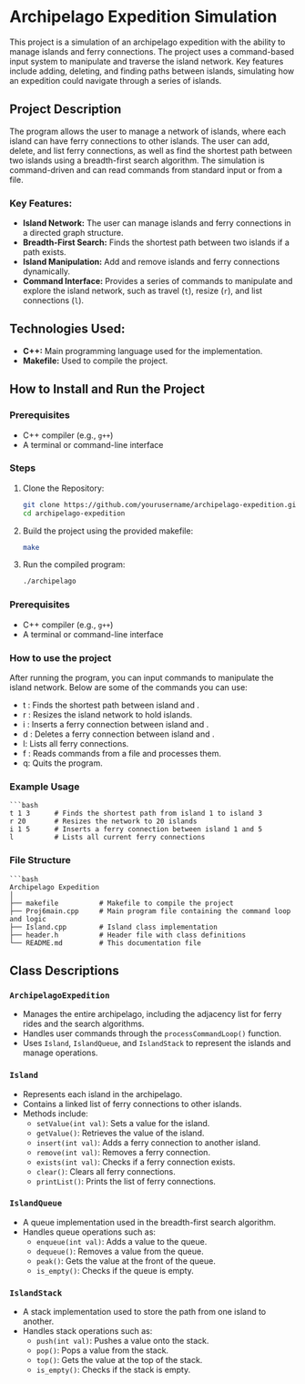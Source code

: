 # Archipelago Expedition Simulation

This project is a simulation of an archipelago expedition with the ability to manage islands and ferry connections. The project uses a command-based input system to manipulate and traverse the island network. Key features include adding, deleting, and finding paths between islands, simulating how an expedition could navigate through a series of islands.

## Project Description
The program allows the user to manage a network of islands, where each island can have ferry connections to other islands. The user can add, delete, and list ferry connections, as well as find the shortest path between two islands using a breadth-first search algorithm. The simulation is command-driven and can read commands from standard input or from a file.

### Key Features:
- **Island Network:** The user can manage islands and ferry connections in a directed graph structure.
- **Breadth-First Search:** Finds the shortest path between two islands if a path exists.
- **Island Manipulation:** Add and remove islands and ferry connections dynamically.
- **Command Interface:** Provides a series of commands to manipulate and explore the island network, such as travel (`t`), resize (`r`), and list connections (`l`).

## Technologies Used:
- **C++:** Main programming language used for the implementation.
- **Makefile:** Used to compile the project.

## How to Install and Run the Project

### Prerequisites
- C++ compiler (e.g., `g++`)
- A terminal or command-line interface

### Steps
1. Clone the Repository:
   ```bash
   git clone https://github.com/yourusername/archipelago-expedition.git
   cd archipelago-expedition

2. Build the project using the provided makefile:
    ```bash
    make

3. Run the compiled program:
    ```bash
    ./archipelago

### Prerequisites
- C++ compiler (e.g., `g++`)
- A terminal or command-line interface

### How to use the project
After running the program, you can input commands to manipulate the island network. Below are some of the commands you can use:

* t <int1> <int2>: Finds the shortest path between island <int1> and <int2>.
* r <int>: Resizes the island network to hold <int> islands.
* i <int1> <int2>: Inserts a ferry connection between island <int1> and <int2>.
* d <int1> <int2>: Deletes a ferry connection between island <int1> and <int2>.
* l: Lists all ferry connections.
* f <filename>: Reads commands from a file and processes them.
* q: Quits the program.

### Example Usage
    ```bash
    t 1 3      # Finds the shortest path from island 1 to island 3
    r 20       # Resizes the network to 20 islands
    i 1 5      # Inserts a ferry connection between island 1 and 5
    l          # Lists all current ferry connections

### File Structure
    ```bash
    Archipelago Expedition
    │
    ├── makefile          # Makefile to compile the project
    ├── Proj6main.cpp     # Main program file containing the command loop and logic
    ├── Island.cpp        # Island class implementation
    ├── header.h          # Header file with class definitions
    └── README.md         # This documentation file

## Class Descriptions

### `ArchipelagoExpedition`
- Manages the entire archipelago, including the adjacency list for ferry rides and the search algorithms.
- Handles user commands through the `processCommandLoop()` function.
- Uses `Island`, `IslandQueue`, and `IslandStack` to represent the islands and manage operations.

### `Island`
- Represents each island in the archipelago.
- Contains a linked list of ferry connections to other islands.
- Methods include:
  - `setValue(int val)`: Sets a value for the island.
  - `getValue()`: Retrieves the value of the island.
  - `insert(int val)`: Adds a ferry connection to another island.
  - `remove(int val)`: Removes a ferry connection.
  - `exists(int val)`: Checks if a ferry connection exists.
  - `clear()`: Clears all ferry connections.
  - `printList()`: Prints the list of ferry connections.

### `IslandQueue`
- A queue implementation used in the breadth-first search algorithm.
- Handles queue operations such as:
  - `enqueue(int val)`: Adds a value to the queue.
  - `dequeue()`: Removes a value from the queue.
  - `peak()`: Gets the value at the front of the queue.
  - `is_empty()`: Checks if the queue is empty.

### `IslandStack`
- A stack implementation used to store the path from one island to another.
- Handles stack operations such as:
  - `push(int val)`: Pushes a value onto the stack.
  - `pop()`: Pops a value from the stack.
  - `top()`: Gets the value at the top of the stack.
  - `is_empty()`: Checks if the stack is empty.

  

